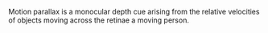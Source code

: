 Motion parallax is a monocular depth cue arising from the relative velocities of objects moving across the retinae a moving person. 